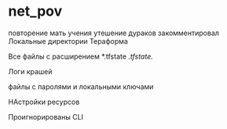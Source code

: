 # net_pov
повторение мать учения утешение дураков 
закомментировал 
Локальные директории Тераформа 
 
Все файлы с расширением 
*.tfstate
*.tfstate.*


Логи крашей 


файлы с паролями и локальными ключами 

НАстройки ресурсов 


Проигнорированы CLI


